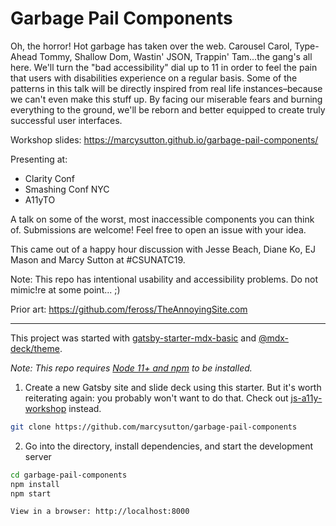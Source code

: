 # Garbage Pail Components

Oh, the horror! Hot garbage has taken over the web. Carousel Carol, Type-Ahead Tommy, Shallow Dom, Wastin' JSON, Trappin' Tam...the gang's all here. We'll turn the "bad accessibility" dial up to 11 in order to feel the pain that users with disabilities experience on a regular basis. Some of the patterns in this talk will be directly inspired from real life instances–because we can't even make this stuff up. By facing our miserable fears and burning everything to the ground, we'll be reborn and better equipped to create truly successful user interfaces.

Workshop slides: https://marcysutton.github.io/garbage-pail-components/

Presenting at:

- Clarity Conf
- Smashing Conf NYC
- A11yTO

A talk on some of the worst, most inaccessible components you can think of. Submissions are welcome! Feel free to open an issue with your idea.

This came out of a happy hour discussion with Jesse Beach, Diane Ko, EJ Mason and Marcy Sutton at #CSUNATC19.

Note: This repo has intentional usability and accessibility problems. Do not mimic!re at some point... ;)

Prior art: https://github.com/feross/TheAnnoyingSite.com

---

This project was started with [gatsby-starter-mdx-basic](https://github.com/christopherbiscardi/gatsby-starter-mdx-basic) and [@mdx-deck/theme](https://github.com/jxnblk/mdx-deck/tree/master/packages/gatsby-theme).

_Note: This repo requires [Node 11+ and npm](https://nodejs.org) to be installed._

1. Create a new Gatsby site and slide deck using this starter. But it's worth reiterating again: you probably won't want to do that. Check out [js-a11y-workshop](https://github.com/marcysutton/js-a11y-workshop) instead.
 
```sh
git clone https://github.com/marcysutton/garbage-pail-components
```

2. Go into the directory, install dependencies, and start the development server

```sh
cd garbage-pail-components
npm install
npm start
```

    View in a browser: http://localhost:8000
